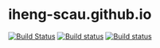 # iheng-scau.github.io
[![Build Status](https://travis-ci.org/iheng-scau/iheng-scau.github.io.svg?branch=master)](https://travis-ci.org/iheng-scau/iheng-scau.github.io)
[![Build status](https://ci.appveyor.com/api/projects/status/sq6i1m9yls8ottwu?svg=true)](https://ci.appveyor.com/project/iheng-scau/iheng-scau-github-io)
[![Build status](https://iheng.visualstudio.com/_apis/public/build/definitions/a2487fb0-8138-44a1-bad5-9a0b07854642/1/badge?branch=master)](https://iheng.visualstudio.com/iheng-scau.github.io/)
